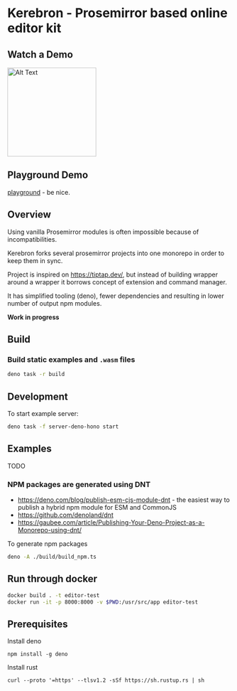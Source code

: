 # Kerebron - Prosemirror based online editor kit

## Watch a Demo

<a href="https://youtube.com/shorts/OdJjhAPj-wA?feature=share" target="_blank">
  <img src="https://github.com/user-attachments/assets/b63ec84a-0ed2-4f98-920c-76f6d3215168" alt="Alt Text" width="200">
</a>

## Playground Demo

[playground](https://demo.kerebron.com) - be nice.

## Overview

Using vanilla Prosemirror modules is often impossible because of
incompatibilities.

Kerebron forks several prosemirror projects into one monorepo in order to keep
them in sync.

Project is inspired on https://tiptap.dev/, but instead of building wrapper
around a wrapper it borrows concept of extension and command manager.

It has simplified tooling (deno), fewer dependencies and resulting in lower
number of output npm modules.

**Work in progress**


## Build

### Build static examples and `.wasm` files

```sh
deno task -r build
```

## Development

To start example server:

```sh
deno task -f server-deno-hono start
```

## Examples

TODO

### NPM packages are generated using DNT

- https://deno.com/blog/publish-esm-cjs-module-dnt - the easiest way to publish
  a hybrid npm module for ESM and CommonJS
- https://github.com/denoland/dnt
- https://gaubee.com/article/Publishing-Your-Deno-Project-as-a-Monorepo-using-dnt/

To generate npm packages

```sh
deno -A ./build/build_npm.ts
```

## Run through docker

```sh
docker build . -t editor-test
docker run -it -p 8000:8000 -v $PWD:/usr/src/app editor-test
```

## Prerequisites
Install deno
```
npm install -g deno
```

Install rust
```
curl --proto '=https' --tlsv1.2 -sSf https://sh.rustup.rs | sh
```